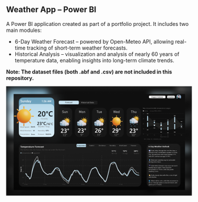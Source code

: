 ## Weather App – Power BI

A Power BI application created as part of a portfolio project.
It includes two main modules:
- 6-Day Weather Forecast – powered by Open-Meteo API, allowing real-time tracking of short-term weather forecasts.
- Historical Analysis – visualization and analysis of nearly 60 years of temperature data, enabling insights into long-term climate trends.

**Note: The dataset files (both .abf and .csv) are not included in this repository.**

<img src="figma-theme/image.png" width="750" alt="Weather App Screenshot">